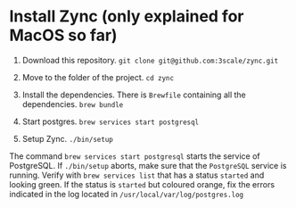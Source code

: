 # Install Zync (only explained for MacOS so far)
1. Download this repository.
`git clone git@github.com:3scale/zync.git`

2. Move to the folder of the project.
`cd zync`

3. Install the dependencies. There is `Brewfile` containing all the dependencies.
`brew bundle`

4. Start postgres.
`brew services start postgresql`

5. Setup Zync.
`./bin/setup`

The command `brew services start postgresql` starts the service of PostgreSQL. If `./bin/setup` aborts, make sure that the `PostgreSQL` service is running. Verify with `brew services list` that has a status `started` and looking green. If the status is `started` but coloured orange, fix the errors indicated in the log located in `/usr/local/var/log/postgres.log`
